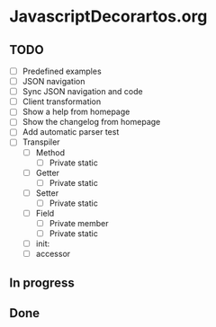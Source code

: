 # JavascriptDecorartos.org

## TODO

- [ ] Predefined examples
- [ ] JSON navigation
- [ ] Sync JSON navigation and code
- [ ] Client transformation
- [ ] Show a help from homepage
- [ ] Show the changelog from homepage
- [ ] Add automatic parser test
- [ ] Transpiler
  - [ ] Method
    - [ ] Private static
  - [ ] Getter
    - [ ] Private static
  - [ ] Setter
    - [ ] Private static
  - [ ] Field
    - [ ] Private member
    - [ ] Private static
  - [ ] init:
  - [ ] accessor

## In progress


## Done

